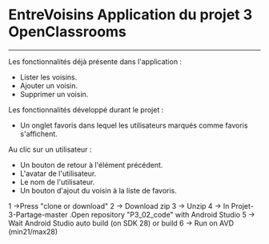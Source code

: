 # EntreVoisins Application du projet 3 OpenClassrooms
--------------------

Les fonctionnalités déjà présente dans l'application : 

* Lister les voisins.
* Ajouter un voisin.
* Supprimer un voisin.

Les fonctionnalités développé durant le projet :

* Un onglet favoris dans lequel les utilisateurs marqués comme favoris s'affichent.

Au clic sur un utilisateur :

* Un bouton de retour à l'élément précédent.
* L'avatar de l'utilisateur.
* Le nom de l'utilisateur.
* Un bouton d'ajout du voisin à la liste de favoris.


1 ->Press "clone or download"
2 -> Download zip
3 -> Unzip 
4 -> In Projet-3-Partage-master .Open repository "P3_02_code" with Android Studio
5 -> Wait Android Studio auto build (on SDK 28) or build
6 -> Run on AVD (min21/max28)
